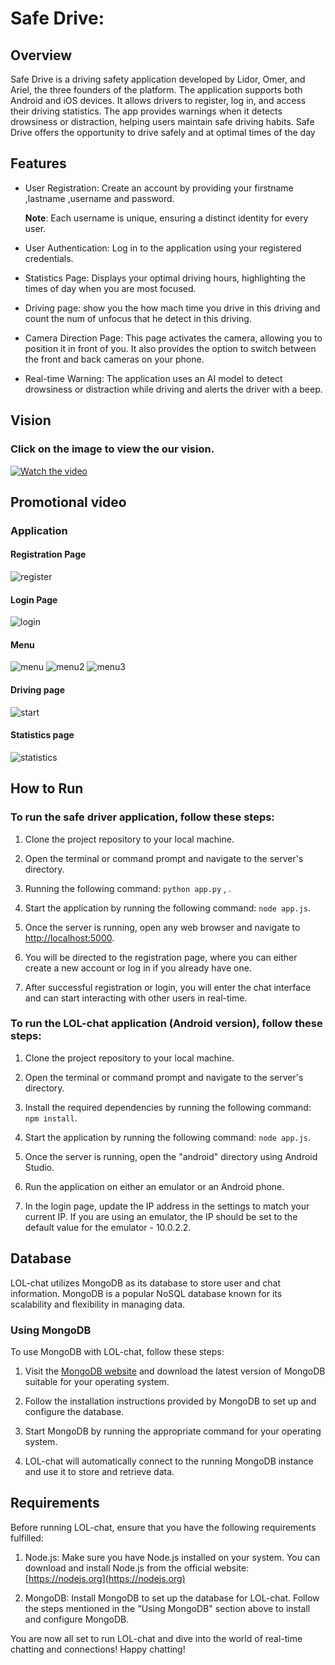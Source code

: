 # Safe Drive:

## Overview
Safe Drive is a driving safety application developed by Lidor, Omer, and Ariel, the three founders of the platform. The application supports both Android and iOS devices. It allows drivers to register, log in, and access their driving statistics. The app provides warnings when it detects drowsiness or distraction, helping users maintain safe driving habits. Safe Drive offers the opportunity to drive safely and at optimal times of the day
## Features

- User Registration: Create an account by providing your firstname ,lastname ,username and password.

  **Note**: Each username is unique, ensuring a distinct identity for every user.

- User Authentication: Log in to the application using your registered credentials.

- Statistics Page: Displays your optimal driving hours, highlighting the times of day when you are most focused.

- Driving page: show you the how mach time you drive in this driving and count the num of unfocus that he detect in this driving.

- Camera Direction Page: This page activates the camera, allowing you to position it in front of you. It also provides the option to switch between the front and back cameras on your phone.

- Real-time Warning: The application uses an AI model to detect drowsiness or distraction while driving and alerts the driver with a beep.



## Vision
### Click on the image to view the our vision.


[![Watch the video](https://img.youtube.com/vi/lQFKBt_LDog/maxresdefault.jpg)](https://youtu.be/lQFKBt_LDog)

## Promotional video



### Application

#### Registration Page
![register](https://github.com/user-attachments/assets/f1a6457a-709b-42cd-a770-735da08db56b)

#### Login Page
![login](https://github.com/user-attachments/assets/94da1866-70fc-499f-8778-40891d8e81a9)



#### Menu
![menu](https://github.com/user-attachments/assets/90d73f65-39ea-4877-ba9b-e6bc4559ca17)
![menu2](https://github.com/user-attachments/assets/91e258ad-003c-4eb9-adf5-2d7911379ac5)
![menu3](https://github.com/user-attachments/assets/d2271f1d-0a9a-4c82-8302-bd9a416fe023)


#### Driving page
![start](https://github.com/user-attachments/assets/d06ad16d-4be3-4bec-b41d-8ec84a2a359c)


#### Statistics page
![statistics](https://github.com/user-attachments/assets/4c35de21-d6ac-4d22-ab9c-a8c56142f48a)


## How to Run 

### To run the safe driver application, follow these steps:

1. Clone the project repository to your local machine.

2. Open the terminal or command prompt and navigate to the server's directory.

3. Running the following command: `python app.py` , .

4. Start the application by running the following command: `node app.js`.

5. Once the server is running, open any web browser and navigate to [http://localhost:5000](http://localhost:5000).

6. You will be directed to the registration page, where you can either create a new account or log in if you already have one.

7. After successful registration or login, you will enter the chat interface and can start interacting with other users in real-time.

### To run the LOL-chat application (Android version), follow these steps:

1. Clone the project repository to your local machine.

2. Open the terminal or command prompt and navigate to the server's directory.

3. Install the required dependencies by running the following command: `npm install`.

4. Start the application by running the following command: `node app.js`.

5. Once the server is running, open the "android" directory using Android Studio.

6. Run the application on either an emulator or an Android phone.

7. In the login page, update the IP address in the settings to match your current IP. If you are using an emulator, the IP should be set to the default value for the emulator - 10.0.2.2.

## Database

LOL-chat utilizes MongoDB as its database to store user and chat information. MongoDB is a popular NoSQL database known for its scalability and flexibility in managing data.

### Using MongoDB

To use MongoDB with LOL-chat, follow these steps:

1. Visit the [MongoDB website](https://www.mongodb.com/) and download the latest version of MongoDB suitable for your operating system.

2. Follow the installation instructions provided by MongoDB to set up and configure the database.

3. Start MongoDB by running the appropriate command for your operating system.

4. LOL-chat will automatically connect to the running MongoDB instance and use it to store and retrieve data.

## Requirements

Before running LOL-chat, ensure that you have the following requirements fulfilled:

1. Node.js: Make sure you have Node.js installed on your system. You can download and install Node.js from the official website: [https://nodejs.org](https://nodejs.org)

2. MongoDB: Install MongoDB to set up the database for LOL-chat. Follow the steps mentioned in the "Using MongoDB" section above to install and configure MongoDB.

You are now all set to run LOL-chat and dive into the world of real-time chatting and connections! Happy chatting!
